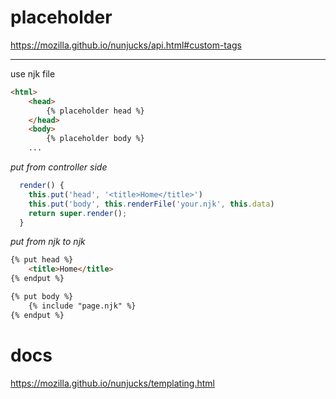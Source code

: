 # placeholder
https://mozilla.github.io/nunjucks/api.html#custom-tags

------------------------------------------------------
use njk file
```html
<html>
    <head>
        {% placeholder head %}
    </head>
    <body>
        {% placeholder body %}
    ...
```

*put from controller side*
```js
  render() {
    this.put('head', '<title>Home</title>') 
    this.put('body', this.renderFile('your.njk', this.data)
    return super.render();
  }
```
*put from njk to njk*
```html
{% put head %}
    <title>Home</title>
{% endput %}

{% put body %}
    {% include "page.njk" %}
{% endput %}
```


# docs
https://mozilla.github.io/nunjucks/templating.html
